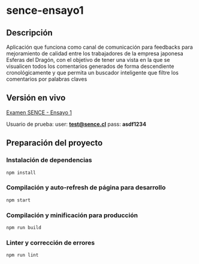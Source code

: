 # sence-ensayo1

## Descripción
Aplicación que funciona como canal de comunicación para feedbacks
para mejoramiento de calidad entre los trabajadores de la empresa japonesa Esferas del
Dragón, con el objetivo de tener una vista en la que se visualicen todos los comentarios
generados de forma descendiente cronológicamente y que permita un buscador inteligente
que filtre los comentarios por palabras claves

## Versión en vivo

[Examen SENCE - Ensayo 1](https://crud-rest-c9ba3.web.app/)

Usuario de prueba:
user: **test@sence.cl**
pass: **asdf1234**

## Preparación del proyecto

### Instalación de dependencias
```
npm install
```

### Compilación y auto-refresh de página para desarrollo
```
npm start
```

### Compilación y minificación para producción
```
npm run build
```

### Linter y corrección de errores
```
npm run lint
```
